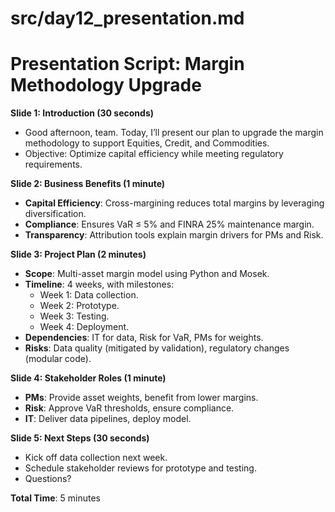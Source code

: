 # src/day12_presentation.md
# Presentation Script: Margin Methodology Upgrade

**Slide 1: Introduction (30 seconds)**
- Good afternoon, team. Today, I’ll present our plan to upgrade the margin methodology to support Equities, Credit, and Commodities.
- Objective: Optimize capital efficiency while meeting regulatory requirements.

**Slide 2: Business Benefits (1 minute)**
- **Capital Efficiency**: Cross-margining reduces total margins by leveraging diversification.
- **Compliance**: Ensures VaR ≤ 5% and FINRA 25% maintenance margin.
- **Transparency**: Attribution tools explain margin drivers for PMs and Risk.

**Slide 3: Project Plan (2 minutes)**
- **Scope**: Multi-asset margin model using Python and Mosek.
- **Timeline**: 4 weeks, with milestones:
  - Week 1: Data collection.
  - Week 2: Prototype.
  - Week 3: Testing.
  - Week 4: Deployment.
- **Dependencies**: IT for data, Risk for VaR, PMs for weights.
- **Risks**: Data quality (mitigated by validation), regulatory changes (modular code).

**Slide 4: Stakeholder Roles (1 minute)**
- **PMs**: Provide asset weights, benefit from lower margins.
- **Risk**: Approve VaR thresholds, ensure compliance.
- **IT**: Deliver data pipelines, deploy model.

**Slide 5: Next Steps (30 seconds)**
- Kick off data collection next week.
- Schedule stakeholder reviews for prototype and testing.
- Questions?

**Total Time**: 5 minutes
